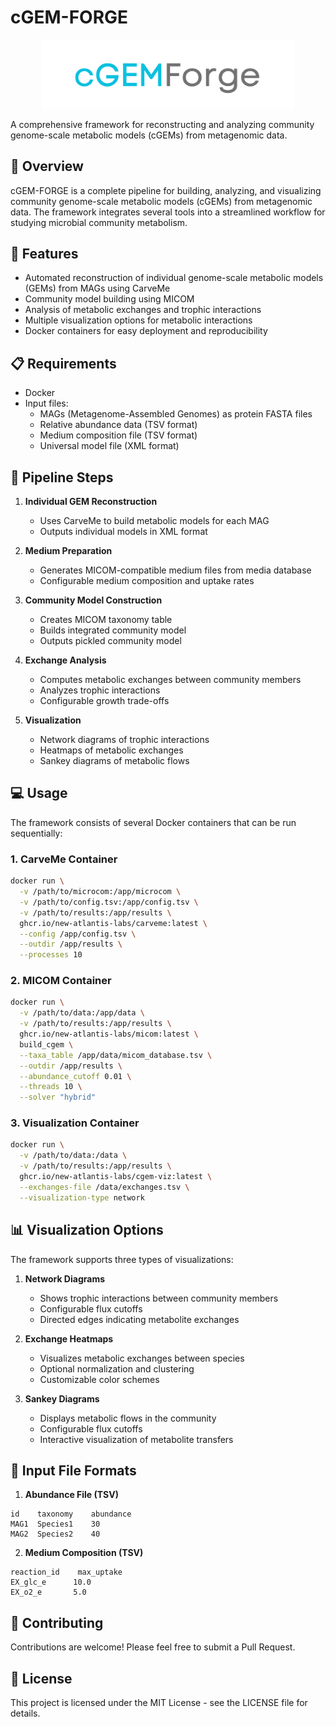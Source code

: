 # cGEM-FORGE

<div align="center">
   <img src="imgs/logo.png" alt="cGEM-FORGE Logo" style="max-width: 80%;">
</div>

A comprehensive framework for reconstructing and analyzing community genome-scale metabolic models (cGEMs) from metagenomic data.

## 🎯 Overview

cGEM-FORGE is a complete pipeline for building, analyzing, and visualizing community genome-scale metabolic models (cGEMs) from metagenomic data. The framework integrates several tools into a streamlined workflow for studying microbial community metabolism.

## 🔧 Features

- Automated reconstruction of individual genome-scale metabolic models (GEMs) from MAGs using CarveMe
- Community model building using MICOM
- Analysis of metabolic exchanges and trophic interactions
- Multiple visualization options for metabolic interactions
- Docker containers for easy deployment and reproducibility

## 📋 Requirements

- Docker
- Input files:
  - MAGs (Metagenome-Assembled Genomes) as protein FASTA files
  - Relative abundance data (TSV format)
  - Medium composition file (TSV format)
  - Universal model file (XML format)

## 🚀 Pipeline Steps

1. **Individual GEM Reconstruction**
   - Uses CarveMe to build metabolic models for each MAG
   - Outputs individual models in XML format

2. **Medium Preparation**
   - Generates MICOM-compatible medium files from media database
   - Configurable medium composition and uptake rates

3. **Community Model Construction**
   - Creates MICOM taxonomy table
   - Builds integrated community model
   - Outputs pickled community model

4. **Exchange Analysis**
   - Computes metabolic exchanges between community members
   - Analyzes trophic interactions
   - Configurable growth trade-offs

5. **Visualization**
   - Network diagrams of trophic interactions
   - Heatmaps of metabolic exchanges
   - Sankey diagrams of metabolic flows

## 💻 Usage

The framework consists of several Docker containers that can be run sequentially:

### 1. CarveMe Container
```bash
docker run \
  -v /path/to/microcom:/app/microcom \
  -v /path/to/config.tsv:/app/config.tsv \
  -v /path/to/results:/app/results \
  ghcr.io/new-atlantis-labs/carveme:latest \
  --config /app/config.tsv \
  --outdir /app/results \
  --processes 10
```

### 2. MICOM Container
```bash
docker run \
  -v /path/to/data:/app/data \
  -v /path/to/results:/app/results \
  ghcr.io/new-atlantis-labs/micom:latest \
  build_cgem \
  --taxa_table /app/data/micom_database.tsv \
  --outdir /app/results \
  --abundance_cutoff 0.01 \
  --threads 10 \
  --solver "hybrid"
```

### 3. Visualization Container
```bash
docker run \
  -v /path/to/data:/data \
  -v /path/to/results:/app/results \
  ghcr.io/new-atlantis-labs/cgem-viz:latest \
  --exchanges-file /data/exchanges.tsv \
  --visualization-type network
```

## 📊 Visualization Options

The framework supports three types of visualizations:

1. **Network Diagrams**
   - Shows trophic interactions between community members
   - Configurable flux cutoffs
   - Directed edges indicating metabolite exchanges

2. **Exchange Heatmaps**
   - Visualizes metabolic exchanges between species
   - Optional normalization and clustering
   - Customizable color schemes

3. **Sankey Diagrams**
   - Displays metabolic flows in the community
   - Configurable flux cutoffs
   - Interactive visualization of metabolite transfers

## 📝 Input File Formats

1. **Abundance File (TSV)**
```
id    taxonomy    abundance
MAG1  Species1    30
MAG2  Species2    40
```

2. **Medium Composition (TSV)**
```
reaction_id    max_uptake
EX_glc_e      10.0
EX_o2_e       5.0
```

## 🤝 Contributing

Contributions are welcome! Please feel free to submit a Pull Request.

## 📄 License

This project is licensed under the MIT License - see the LICENSE file for details.
